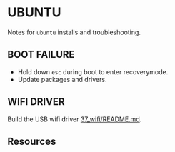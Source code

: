 # UBUNTU

Notes for `ubuntu` installs and troubleshooting.  

## BOOT FAILURE

* Hold down `esc` during boot to enter recoverymode.  
* Update packages and drivers.  

## WIFI DRIVER

Build the USB wifi driver [37_wifi/README.md](../37_wifi/README.md).  

## Resources

